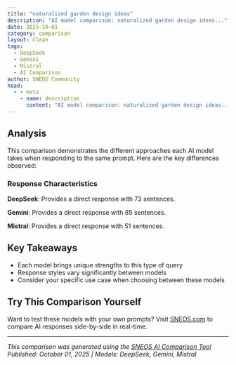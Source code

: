 ```yaml
---
title: "naturalized garden design ideas"
description: "AI model comparison: naturalized garden design ideas..."
date: 2025-10-01
category: comparison
layout: Clean
tags:
  - DeepSeek
  - Gemini
  - Mistral
  - AI Comparison
author: SNEOS Community
head:
  - - meta
    - name: description
      content: "AI model comparison: naturalized garden design ideas..."
---
```


<ChatComparison
  title="naturalized garden design ideas"
  prompt="naturalized garden design ideas"
  :responses='{
    "DeepSeek": "Of course! A naturalized garden, often called a \u0022natural garden,\u0022 \u0022wildlife garden,\u0022 or \u0022ecological landscaping,\u0022 moves away from formal, structured designs to create a space that feels more like a thriving, self-sustaining piece of nature. The goal is to work *with* ecological processes, not against them.\n\nHere is a comprehensive guide to naturalized garden design ideas, from core principles to specific plant suggestions.\n\n### Core Principles of Naturalized Design\n\nBefore diving into ideas, understand the philosophy:\n\n1.  **Right Plant, Right Place:** Choose plants that are naturally suited to your soil, light, and moisture conditions. They will be healthier and require less intervention.\n2.  **Embrace Biodiversity:** Use a wide variety of plants (especially natives) to create a resilient ecosystem that supports birds, bees, butterflies, and other beneficial insects.\n3.  **Layered Planting:** Mimic nature by creating vertical layers: canopy trees, understory trees/shrubs, herbaceous perennials, groundcovers, and vertical climbers.\n4.  **Less Lawn, More Life:** Reduce the size of your traditional lawn, which is an ecological desert. Replace it with planting beds, meadows, or groundcovers.\n5.  **Leave Some \u0022Mess\u0022:** Allow fallen leaves to remain as natural mulch, leave standing dead wood (if safe) for insects, and let seed heads stand through winter for birds.\n\n---\n\n### Design Ideas \u0026 Styles\n\nYou can tailor the naturalized look to your aesthetic. Here are a few popular approaches:\n\n#### 1. The Native Plant Meadow or Prairie\nThis is the ultimate low-maintenance, high-impact natural garden. It\u0027s a dynamic tapestry of grasses and flowering perennials that changes with the seasons.\n\n*   **How to Achieve It:**\n    *   **Site:** Full sun (at least 6 hours) is essential.\n    *   **Preparation:** Smother existing grass with cardboard or use a sod cutter.\n    *   **Planting:** Use a seed mix specifically for your region or plant plugs for a faster establishment.\n*   **Key Plants:** Native grasses like **Little Bluestem** and **Switchgrass**, combined with flowering perennials like **Coneflower**, **Black-eyed Susan**, **Bee Balm**, **Milkweed**, and **Blazing Star**.\n\n\n\n#### 2. The Woodland Garden\nPerfect for shady yards, this style recreates the quiet, layered beauty of a forest floor.\n\n*   **How to Achieve It:**\n    *   **Site:** Partial to full shade.\n    *   **Layers:** If you have trees, you already have the canopy. Add understory trees/shrubs, a diverse layer of shade-loving perennials, and a groundcover to suppress weeds.\n    *   **Mulch:** Use shredded leaves or arborist wood chips to mimic the forest floor.\n*   **Key Plants:**\n    *   **Understory:** **Dogwood**, **Redbud**, **Serviceberry**.\n    *   **Perennials:** **Hostas** (native alternatives: **Wild Ginger**, **Solomon\u0027s Seal**), **Ferns**, **Astilbe**, **Coral Bells**, **Jack-in-the-Pulpit**.\n    *   **Groundcovers:** **Wild Ginger**, **Allegheny Spurge**, **Creeping Phlox**.\n\n#### 3. The Habitat or Wildlife Garden\nThis garden is designed with fauna as the primary client. Every element provides food, water, or shelter.\n\n*   **How to Achieve It:**\n    *   **Food Source:** Plant a succession of blooms for pollinators from spring to fall. Include plants with berries and seeds for birds.\n    *   **Host Plants:** Don\u0027t forget plants for caterpillars! **Milkweed** for Monarchs, **Parsley/Dill/Fennel** for Black Swallowtails.\n    *   **Shelter:** Create brush piles, install a \u0022bug hotel,\u0022 and leave areas of bare soil for ground-nesting bees.\n    *   **Water:** A simple birdbath, a shallow dish with pebbles, or a small pond is crucial.\n*   **Key Plants:** **Sunflowers**, **Coneflowers**, **Goldenrod**, **Milkweed**, **Serviceberry**, **Elderberry**, **Oak trees** (host to hundreds of caterpillar species).\n\n#### 4. The Modern Naturalistic Garden\nThis style blends the loose, ecological feel of a natural garden with clean, contemporary lines. It\u0027s highly designed but uses naturalistic plantings.\n\n*   **How to Achieve It:**\n    *   **Structure:** Use hardscaping like gravel paths, sleek benches, or raised beds with clean edges to define the space.\n    *   **Planting Style:** Use \u0022drifts\u0022 or \u0022blocks\u0022 of a few, repeated plant species rather than a chaotic mix. The famous Dutch designer Piet Oudolf is the master of this style.\n    *   **Focus on Form:** Choose plants for their structural interest (grasses, seed heads) that look good even in winter.\n*   **Key Plants:** Ornamental grasses (**Miscanthus**, **Panicum**), structural perennials like **Joe-Pye Weed**, **Sedum \u0027Autumn Joy\u0027**, and **Veronicastrum**.\n\n---\n\n### Key Elements to Incorporate\n\n*   **Paths and Seating:** Use informal materials like wood chips, gravel, or stepping stones to create meandering paths. Add a simple bench or a cluster of stumps to encourage immersion in the garden.\n*   **Water Features:** A small pond, even a half-barrel, will attract more wildlife than almost any other element. A simple \u0022bubbler\u0022 in a birdbath provides the sound of moving water.\n*   **Use of Rocks and Logs:** Place large rocks or \u0022nurse logs\u0022 to provide habitat for reptiles, amphibians, and insects. They also add a beautiful, natural sculptural element.\n*   **Leave the Leaves:** The #1 most impactful thing you can do. Fallen leaves are a vital winter habitat for countless pollinators and other invertebrates.\n\n### A Simple Plant Palette for a Sunny Naturalized Garden (North America Example)\n\n*   **Grasses (The \u0022Matrix\u0022):**\n    *   Little Bluestem (*Schizachyrium scoparium*)\n    *   Prairie Dropseed (*Sporobolus heterolepis*)\n*   **Spring Blooms:**\n    *   Wild Columbine (*Aquilegia canadensis*)\n    *   Beardtongue (*Penstemon digitalis*)\n*   **Summer Blooms:**\n    *   Purple Coneflower (*Echinacea purpurea*)\n    *   Black-eyed Susan (*Rudbeckia hirta*)\n    *   Butterfly Weed (*Asclepias tuberosa*)\n*   **Late Summer/Fall Blooms:**\n    *   New England Aster (*Symphyotrichum novae-angliae*)\n    *   Showy Goldenrod (*Solidago speciosa*)\n    *   Joe-Pye Weed (*Eutrochium purpureum*)\n\n### Getting Started: First Steps\n\n1.  **Observe:** Spend time in your yard. Where is it sunny/shady? Where does water pool? What plants are already thriving?\n2.  **Start Small:** You don\u0027t need to transform your entire yard at once. Begin with a section of your front yard or a corner of the back.\n3.  **Connect with Local Experts:** Your local **native plant society** or **university extension service** is an invaluable resource for plant lists, workshops, and where to buy plants.\n4.  **Be Patient:** A naturalized garden takes 2-3 years to truly fill in and establish itself. It\u0027s a journey, not a destination.\n\nBy embracing these ideas, you\u0027ll create a garden that is not only beautiful and dynamic but also a vital sanctuary for local wildlife, all while requiring less water, fertilizer, and maintenance.",
    "Gemini": "Okay, let\u0027s explore some naturalized garden design ideas! A naturalized garden aims to mimic a natural ecosystem, blending seamlessly with the surrounding environment and requiring minimal intervention. Here\u0027s a breakdown of concepts, plants, and design elements:\n\n**I. Core Principles of Naturalized Garden Design:**\n\n*   **Mimic Natural Ecosystems:** Observe the native plant communities in your region. What plants grow together? How are they arranged? Emulate these patterns in your garden.\n*   **Native Plants are Key:** Prioritize native species that are adapted to your local climate, soil, and rainfall. They support native pollinators and wildlife.\n*   **Minimal Intervention:** Reduce or eliminate the need for fertilizers, pesticides, and excessive watering.  Let nature take its course (within reason, of course!).\n*   **Embrace Imperfection:** A naturalized garden is not a perfectly manicured lawn.  Accept some \u0022messiness,\u0022 like fallen leaves (which provide habitat and mulch), seed heads, and the natural aging process of plants.\n*   **Layering:** Create a multi-layered effect with groundcovers, shrubs, understory trees, and canopy trees (if space allows). This provides habitat and visual interest.\n*   **Consider the Site:** Work *with* your existing site conditions (soil, sun, water flow) rather than trying to drastically alter them.\n*   **Sustainability:** Focus on environmentally friendly practices like composting, rainwater harvesting, and using natural mulches.\n\n**II. Design Elements \u0026 Techniques:**\n\n*   **Drifts and Masses:** Instead of planting individual plants in isolation, group them in drifts or masses to create a more natural look. Think of how wildflowers spread in a meadow.\n*   **Winding Paths:**  Avoid straight lines.  Create meandering paths that invite exploration and mimic natural trails. Use natural materials like wood chips, gravel, or stepping stones.\n*   **Natural Edges:** Let the edges of your garden blend into the surrounding landscape. Avoid rigid borders. Use natural stone, logs, or a transition of groundcover plants.\n*   **Water Features (Naturalistic):**\n    *   **Ponds:**  A natural pond can be a focal point.  Use native aquatic plants and consider adding a bog garden area.\n    *   **Rain Gardens:**  These are designed to capture rainwater runoff, preventing erosion and providing habitat for moisture-loving plants.\n    *   **Dry Creek Beds:**  Create a channel of rocks and gravel to mimic a natural stream bed, even if it\u0027s usually dry.\n*   **Rock Outcroppings:** Incorporate natural stone formations to add visual interest and create microclimates.\n*   **Woodland Garden:** If you have a shady area, create a woodland garden with ferns, hostas, trilliums, and other shade-loving plants.\n*   **Meadow Garden:** For sunny areas, establish a meadow garden with wildflowers and grasses.\n*   **Pollinator Gardens:** Include plants that attract bees, butterflies, and other beneficial insects.\n*   **Wildlife Habitat:**\n    *   **Brush Piles:**  Leave a pile of branches and twigs to provide shelter for small animals.\n    *   **Birdhouses and Bird Baths:** Attract birds to your garden.\n    *   **Native Trees and Shrubs:**  Provide food and shelter for wildlife.\n*   **Vertical Elements:**  Use climbing vines, trellises with native vines, or even strategically placed dead trees (snags) to add vertical interest and habitat.\n\n**III. Plant Selection (Examples - adapt to your region!):**\n\n*   **Trees:** Oak, Maple, Birch, Dogwood, Serviceberry, Eastern Redbud, Pine, Spruce, Fir (choose species native to your area)\n*   **Shrubs:**  Viburnum, Elderberry, Spicebush, Bayberry, Winterberry, Native Azaleas, Dogwood\n*   **Perennials (Wildflowers):**  Coneflowers (Echinacea), Black-Eyed Susans (Rudbeckia), Asters, Goldenrod, Milkweed, Wild Geranium, Trillium, Bluebells, Bee Balm, Phlox, Joe-Pye Weed, Liatris, Penstemon, Coreopsis\n*   **Grasses:**  Little Bluestem, Switchgrass, Indian Grass, Pennsylvania Sedge, Fescue\n*   **Groundcovers:**  Wild Ginger, Ferns, Creeping Phlox, Pachysandra (use with caution, as some species can be invasive), Sedum (native species)\n\n**IV. Specific Garden Styles (Naturalized Themes):**\n\n*   **Woodland Edge Garden:**  A transition zone between a woodland and a more open area. Features a mix of shade-tolerant and sun-tolerant plants.\n*   **Coastal Garden:**  Uses plants that are adapted to salt spray, sandy soil, and windy conditions.\n*   **Prairie Garden:**  A sunny garden with tall grasses and wildflowers.\n*   **Mountain Garden:**  Uses plants that are adapted to rocky soil and cool temperatures.\n*   **Desert Garden:**  Uses plants that are adapted to dry conditions, such as cacti, succulents, and drought-tolerant shrubs.\n*   **Bog Garden:** A constantly moist area, ideal for moisture loving plants, can be incorporated with pond or as a standalone area.\n*   **Rock Garden:** Blends rocks with low growing plants that like well-drained soil. Often uses native alpines, or plants that look similar.\n\n**V. Practical Considerations:**\n\n*   **Soil Testing:**  Determine your soil type and pH.  Amend the soil only if necessary to support the plants you want to grow. Avoid over-fertilizing.\n*   **Weed Control:**  Hand-pull weeds regularly, especially in the early stages of establishing your garden.  Use mulch to suppress weeds. Avoid using herbicides.\n*   **Watering:**  Water deeply but infrequently, especially during dry periods.  Consider rainwater harvesting.\n*   **Maintenance:**  Naturalized gardens require less maintenance than formal gardens, but they still need some care.  Remove dead or diseased plants, prune as needed, and divide perennials every few years.\n*   **Observation:**  Pay attention to how your garden is evolving.  Make adjustments as needed to create a healthy and thriving ecosystem.\n*   **Start Small:** You don\u0027t have to convert your entire yard at once. Start with a small area and expand over time.\n\n**VI. Mistakes to Avoid:**\n\n*   **Planting Non-Native Invasive Species:** This is the biggest mistake. They can outcompete native plants and disrupt the ecosystem. Research plants carefully before planting them.\n*   **Over-Fertilizing:** Native plants are adapted to nutrient-poor soil. Over-fertilizing can harm them and encourage weed growth.\n*   **Excessive Pruning:**  Avoid pruning too much.  Let plants grow naturally.\n*   **Using Herbicides and Pesticides:** These chemicals can harm beneficial insects and pollute the environment.\n*   **Creating a \u0022Garden\u0022 Look:** A naturalized garden should blend into the surrounding landscape. Avoid creating a formal or overly manicured look.\n\n**VII. Resources for Planning:**\n\n*   **Native Plant Societies:**  Most states or regions have native plant societies that offer information and resources.\n*   **Local Nurseries:**  Choose nurseries that specialize in native plants.\n*   **Extension Services:**  Your local agricultural extension service can provide advice on gardening in your area.\n*   **Books and Websites:**  There are many excellent books and websites on naturalized gardening.\n\nBy following these principles and ideas, you can create a beautiful and sustainable naturalized garden that will benefit both you and the environment!  Good luck! Remember to adapt these suggestions to *your* specific location and preferences.\n",
    "Mistral": "Naturalized garden design, often referred to as wild or native gardening, focuses on creating landscapes that mimic natural ecosystems. These gardens are not only beautiful but also beneficial for local wildlife and the environment. Here are some design ideas for a naturalized garden:\n\n### 1. **Native Plant Selection**\n   - **Choose Local Species:** Use plants that are native to your region. They are adapted to local conditions and support local wildlife.\n   - **Diversity:** Include a variety of plants to create a diverse ecosystem. This can include trees, shrubs, grasses, and wildflowers.\n\n### 2. **Layered Planting**\n   - **Canopy Layer:** Tall trees like oaks, maples, and pines.\n   - **Understory Layer:** Smaller trees and large shrubs.\n   - **Shrub Layer:** Medium-sized shrubs.\n   - **Herbaceous Layer:** Perennials, grasses, and wildflowers.\n   - **Groundcover Layer:** Low-growing plants and mosses.\n\n### 3. **Wildflower Meadows**\n   - **Seed Mixes:** Use a mix of wildflower seeds that are native to your area.\n   - **Maintenance:** Mow once a year to control weeds and encourage new growth.\n\n### 4. **Water Features**\n   - **Ponds and Streams:** Create small ponds or streams to attract wildlife and add visual interest.\n   - **Rain Gardens:** Design areas that collect rainwater and allow it to slowly infiltrate the soil, supporting plants that thrive in moist conditions.\n\n### 5. **Habitat Structures**\n   - **Birdhouses and Bat Boxes:** Provide shelter for birds and bats.\n   - **Insect Hotels:** Create structures that provide habitat for beneficial insects.\n   - **Log Piles and Brush Piles:** Offer shelter for small mammals and reptiles.\n\n### 6. **Pathways and Seating Areas**\n   - **Natural Materials:** Use gravel, mulch, or stepping stones for pathways.\n   - **Seating:** Place benches or seating areas made from natural materials like wood or stone.\n\n### 7. **Edible Landscaping**\n   - **Fruit Trees and Berry Bushes:** Incorporate native fruit trees and berry bushes for both wildlife and human consumption.\n   - **Herb Gardens:** Plant native herbs that can be used in cooking.\n\n### 8. **Wildlife-Friendly Features**\n   - **Bird Feeders and Baths:** Attract birds with feeders and birdbaths.\n   - **Pollinator Gardens:** Plant flowers that attract bees, butterflies, and other pollinators.\n\n### 9. **Sustainable Practices**\n   - **Composting:** Create a compost pile to recycle organic waste.\n   - **Rainwater Harvesting:** Use rain barrels to collect water for irrigation.\n   - **Mulching:** Use organic mulch to retain moisture and suppress weeds.\n\n### 10. **Natural Edging**\n   - **Stone and Wood:** Use natural materials like stone or wood for edging and borders.\n   - **Living Edges:** Plant low-growing groundcovers or shrubs to create natural borders.\n\n### 11. **Seasonal Interest**\n   - **Spring Blooms:** Plant early-blooming flowers like crocuses and daffodils.\n   - **Summer Color:** Include vibrant summer blooms like coneflowers and black-eyed Susans.\n   - **Fall Foliage:** Choose trees and shrubs with colorful fall foliage.\n   - **Winter Interest:** Incorporate evergreens and plants with interesting bark or berries.\n\n### 12. **Minimal Maintenance**\n   - **Low-Maintenance Plants:** Select plants that require minimal watering and pruning.\n   - **Natural Pruning:** Allow plants to grow naturally, pruning only when necessary for health or aesthetics.\n\n### 13. **Educational Elements**\n   - **Signage:** Add signs or labels to identify plants and educate visitors.\n   - **Interactive Features:** Create areas where visitors can learn about the ecosystem, such as a nature trail or observation deck.\n\nBy incorporating these elements, you can create a naturalized garden that is both beautiful and ecologically beneficial."
  }'
  published-date="18:32"
/>

## Analysis

This comparison demonstrates the different approaches each AI model takes when responding to the same prompt. Here are the key differences observed:

### Response Characteristics

**DeepSeek**: Provides a direct response with 73 sentences. 

**Gemini**: Provides a direct response with 85 sentences. 

**Mistral**: Provides a direct response with 51 sentences. 

## Key Takeaways

- Each model brings unique strengths to this type of query
- Response styles vary significantly between models
- Consider your specific use case when choosing between these models

## Try This Comparison Yourself

Want to test these models with your own prompts? Visit [SNEOS.com](https://sneos.com) to compare AI responses side-by-side in real-time.

---

*This comparison was generated using the [SNEOS AI Comparison Tool](https://sneos.com)*
*Published: October 01, 2025 | Models: DeepSeek, Gemini, Mistral*
